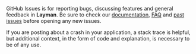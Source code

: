 GitHub Issues is for reporting bugs, discussing features and general feedback in **Layman**. Be sure to check our [documentation](http://cocoadocs.org/docsets/Layman), [FAQ](https://github.com/Strobocop/Layman/wiki/FAQ) and [past issues](https://github.com/Strobocop/Layman/issues?state=closed) before opening any new issues.

If you are posting about a crash in your application, a stack trace is helpful, but additional context, in the form of code and explanation, is necessary to be of any use.
